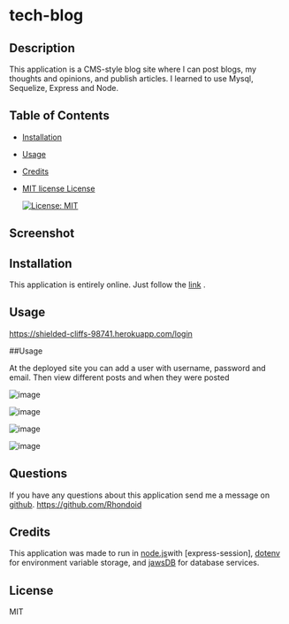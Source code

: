 # tech-blog

## Description
This application is a CMS-style blog site where I can post blogs, my thoughts and opinions, and publish articles. I learned to use Mysql, Sequelize, Express and Node.
## Table of Contents 
- [Installation](#installation)
- [Usage](#usage)
- [Credits](#credits)
- [MIT license License](#license)


    [![License: MIT](https://img.shields.io/badge/License-MIT-yellow.svg)](https://opensource.org/licenses/MIT)

## Screenshot


## Installation
This application is entirely online.  Just follow the [link](https://https://shielded-cliffs-98741.herokuapp.com/login/) .
## Usage
https://shielded-cliffs-98741.herokuapp.com/login

##Usage

At the deployed site you can add a user with username, password and email. Then view different posts and when they were posted

![image](https://user-images.githubusercontent.com/110504360/225812538-84eeb355-1a14-432a-873c-790968ccfb8f.png)

![image](https://user-images.githubusercontent.com/110504360/225812480-ffd6ded0-7449-488d-babb-93e6960d8e64.png)


![image](https://user-images.githubusercontent.com/110504360/225805546-b5fd6d26-108f-4261-a838-73924ad0822e.png)

![image](https://user-images.githubusercontent.com/110504360/225805559-3c9ae7bd-b9c0-4632-8ead-d49ce567da91.png)



## Questions

If you have any questions about this application send me a message on [github](https://github.com/).
https://github.com/Rhondoid


## Credits

This application was made to run in [node.js](https://nodejs.org/)with [express-session], [dotenv](https://www.npmjs.com/package/dotenv) for environment variable storage,  and [jawsDB](https://www.jawsdb.com/) for database services.

## License
MIT



